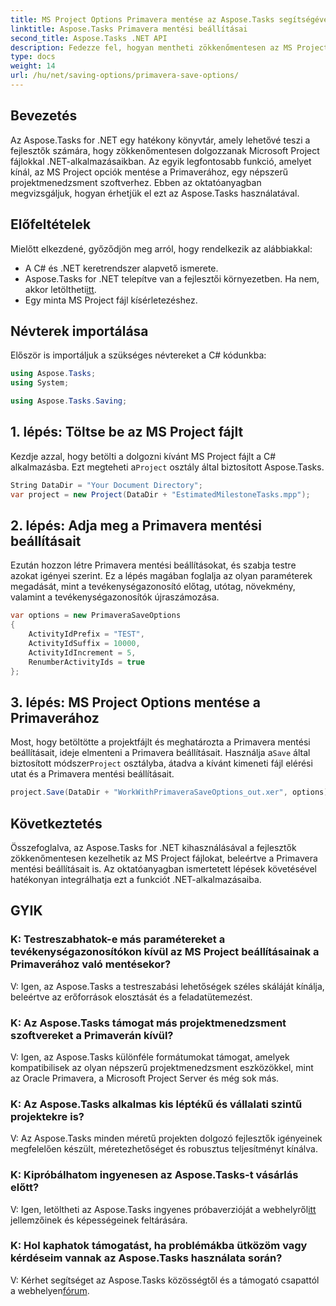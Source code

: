 ```yaml
---
title: MS Project Options Primavera mentése az Aspose.Tasks segítségével
linktitle: Aspose.Tasks Primavera mentési beállításai
second_title: Aspose.Tasks .NET API
description: Fedezze fel, hogyan mentheti zökkenőmentesen az MS Project beállításait a Primaverához az Aspose.Tasks for .NET segítségével. Kövesse lépésről lépésre bemutató oktatóanyagunkat.
type: docs
weight: 14
url: /hu/net/saving-options/primavera-save-options/
---
```

## Bevezetés
Az Aspose.Tasks for .NET egy hatékony könyvtár, amely lehetővé teszi a fejlesztők számára, hogy zökkenőmentesen dolgozzanak Microsoft Project fájlokkal .NET-alkalmazásaikban. Az egyik legfontosabb funkció, amelyet kínál, az MS Project opciók mentése a Primaverához, egy népszerű projektmenedzsment szoftverhez. Ebben az oktatóanyagban megvizsgáljuk, hogyan érhetjük el ezt az Aspose.Tasks használatával.
## Előfeltételek
Mielőtt elkezdené, győződjön meg arról, hogy rendelkezik az alábbiakkal:
- A C# és .NET keretrendszer alapvető ismerete.
-  Aspose.Tasks for .NET telepítve van a fejlesztői környezetben. Ha nem, akkor letöltheti[itt](https://releases.aspose.com/tasks/net/).
- Egy minta MS Project fájl kísérletezéshez.

## Névterek importálása
Először is importáljuk a szükséges névtereket a C# kódunkba:
```csharp
using Aspose.Tasks;
using System;

using Aspose.Tasks.Saving;
```
## 1. lépés: Töltse be az MS Project fájlt
Kezdje azzal, hogy betölti a dolgozni kívánt MS Project fájlt a C# alkalmazásba. Ezt megteheti a`Project` osztály által biztosított Aspose.Tasks.
```csharp
String DataDir = "Your Document Directory";
var project = new Project(DataDir + "EstimatedMilestoneTasks.mpp");
```
## 2. lépés: Adja meg a Primavera mentési beállításait
Ezután hozzon létre Primavera mentési beállításokat, és szabja testre azokat igényei szerint. Ez a lépés magában foglalja az olyan paraméterek megadását, mint a tevékenységazonosító előtag, utótag, növekmény, valamint a tevékenységazonosítók újraszámozása.
```csharp
var options = new PrimaveraSaveOptions
{
    ActivityIdPrefix = "TEST",
    ActivityIdSuffix = 10000,
    ActivityIdIncrement = 5,
    RenumberActivityIds = true
};
```
## 3. lépés: MS Project Options mentése a Primaverához
 Most, hogy betöltötte a projektfájlt és meghatározta a Primavera mentési beállításait, ideje elmenteni a Primavera beállításait. Használja a`Save` által biztosított módszer`Project` osztályba, átadva a kívánt kimeneti fájl elérési utat és a Primavera mentési beállításait.
```csharp
project.Save(DataDir + "WorkWithPrimaveraSaveOptions_out.xer", options);
```

## Következtetés
Összefoglalva, az Aspose.Tasks for .NET kihasználásával a fejlesztők zökkenőmentesen kezelhetik az MS Project fájlokat, beleértve a Primavera mentési beállításait is. Az oktatóanyagban ismertetett lépések követésével hatékonyan integrálhatja ezt a funkciót .NET-alkalmazásaiba.
## GYIK
### K: Testreszabhatok-e más paramétereket a tevékenységazonosítókon kívül az MS Project beállításainak a Primaverához való mentésekor?
V: Igen, az Aspose.Tasks a testreszabási lehetőségek széles skáláját kínálja, beleértve az erőforrások elosztását és a feladatütemezést.
### K: Az Aspose.Tasks támogat más projektmenedzsment szoftvereket a Primaverán kívül?
V: Igen, az Aspose.Tasks különféle formátumokat támogat, amelyek kompatibilisek az olyan népszerű projektmenedzsment eszközökkel, mint az Oracle Primavera, a Microsoft Project Server és még sok más.
### K: Az Aspose.Tasks alkalmas kis léptékű és vállalati szintű projektekre is?
V: Az Aspose.Tasks minden méretű projekten dolgozó fejlesztők igényeinek megfelelően készült, méretezhetőséget és robusztus teljesítményt kínálva.
### K: Kipróbálhatom ingyenesen az Aspose.Tasks-t vásárlás előtt?
 V: Igen, letöltheti az Aspose.Tasks ingyenes próbaverzióját a webhelyről[itt](https://releases.aspose.com/) jellemzőinek és képességeinek feltárására.
### K: Hol kaphatok támogatást, ha problémákba ütközöm vagy kérdéseim vannak az Aspose.Tasks használata során?
V: Kérhet segítséget az Aspose.Tasks közösségtől és a támogató csapattól a webhelyen[fórum](https://forum.aspose.com/c/tasks/15).